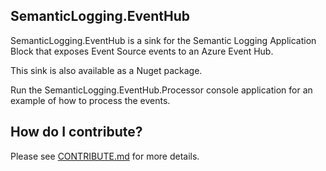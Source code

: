 ## SemanticLogging.EventHub
SemanticLogging.EventHub is a sink for the Semantic Logging Application Block that exposes Event Source events to an Azure Event Hub.

This sink is also available as a Nuget package.

Run the SemanticLogging.EventHub.Processor console application for an example of how to process the events.

## How do I contribute?

Please see [CONTRIBUTE.md](/CONTRIBUTE.md) for more details.

